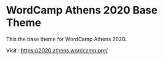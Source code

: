 # WordCamp Athens 2020 Base Theme
This the base theme for WordCamp Athens 2020.

Visit : https://2020.athens.wordcamp.org/
